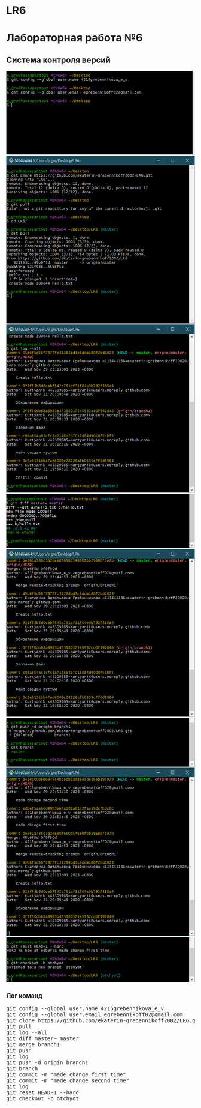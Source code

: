 # LR6
# Лабораторная работа №6
## Система контроля версий 

![](/screens/1.png)
![](/screens/2.png)
![](/screens/3.png)
![](/screens/4.png)
![](/screens/5.png)
![](/screens/6.png)
![](/screens/7.png)
![](/screens/8.png)


### Лог команд

<pre>
git config --global user.name 4215grebennikova_e_v
git config --global user.email egrebennikoff02@gmail.com
git clone https://github.com/ekaterin-grebennikoff2002/LR6.git
git pull
git log --all
git diff master~ master
git merge branch1
git push
git log
git push -d origin branch1
git branch
git commit -m "made change first time"
git commit -m "made change second time"
git log
git reset HEAD~1 --hard
git checkout -b otchyot
</pre>